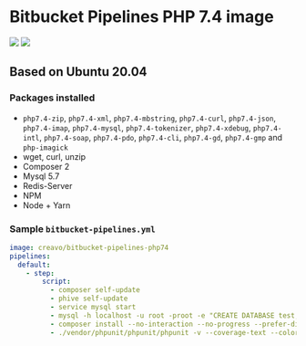 # Bitbucket Pipelines PHP 7.4 image

[![](https://images.microbadger.com/badges/version/creavo/bitbucket-pipelines-php74.svg)](https://microbadger.com/images/creavo/bitbucket-pipelines-php74 "Get your own version badge on microbadger.com") [![](https://images.microbadger.com/badges/image/creavo/bitbucket-pipelines-php74.svg)](https://microbadger.com/images/creavo/bitbucket-pipelines-php74 "Get your own image badge on microbadger.com")

## Based on Ubuntu 20.04

### Packages installed

- `php7.4-zip`, `php7.4-xml`, `php7.4-mbstring`, `php7.4-curl`, `php7.4-json`, `php7.4-imap`, `php7.4-mysql`, `php7.4-tokenizer`, `php7.4-xdebug`, `php7.4-intl`, `php7.4-soap`, `php7.4-pdo`, `php7.4-cli`, `php7.4-gd`, `php7.4-gmp` and `php-imagick`
- wget, curl, unzip
- Composer 2
- Mysql 5.7
- Redis-Server
- NPM
- Node + Yarn

### Sample `bitbucket-pipelines.yml`

```YAML
image: creavo/bitbucket-pipelines-php74
pipelines:
  default:
    - step:
        script:
          - composer self-update
          - phive self-update
          - service mysql start
          - mysql -h localhost -u root -proot -e "CREATE DATABASE test;"
          - composer install --no-interaction --no-progress --prefer-dist
          - ./vendor/phpunit/phpunit/phpunit -v --coverage-text --colors=never --stderr
```
